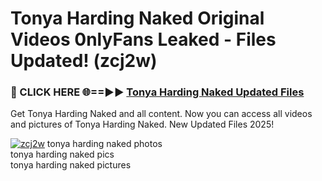 # Tonya Harding Naked Original Videos 0nlyFans Leaked - Files Updated! (zcj2w)

<h3>🔴 CLICK HERE 🌐==►► <a href="https://tinyurl.com/up5wt9bj" rel="nofollow">Tonya Harding Naked Updated Files</a></h3>

Get Tonya Harding Naked and all content. Now you can access all videos and pictures of Tonya Harding Naked. New Updated Files 2025!

[![zcj2w](https://i.imgur.com/ABiUzMV.gif)](https://tinyurl.com/up5wt9bj)
tonya harding naked photos<br>
tonya harding naked pics<br>
tonya harding naked pictures